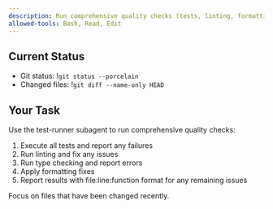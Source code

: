 ```yaml
---
description: Run comprehensive quality checks (tests, linting, formatting) and automatically fix any failures found
allowed-tools: Bash, Read, Edit
---
```


## Current Status
- Git status: !`git status --porcelain`
- Changed files: !`git diff --name-only HEAD`

## Your Task
Use the test-runner subagent to run comprehensive quality checks:
1. Execute all tests and report any failures
2. Run linting and fix any issues
3. Run type checking and report errors  
4. Apply formatting fixes
5. Report results with file:line:function format for any remaining issues

Focus on files that have been changed recently.